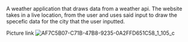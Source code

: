 A weather application that draws data from a weather api. The website takes in a live location, from the user and uses said input to draw the specefic data
for the city that the user inputted. 

Picture link
![AF7C5B07-C71B-47B8-9235-0A2FFD651C58_1_105_c](https://user-images.githubusercontent.com/89501438/138965931-f8cc2bf3-5874-4b21-a899-6b966c984357.jpeg)

